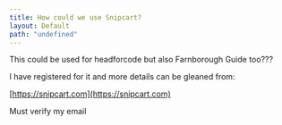 ```yaml
---
title: How could we use Snipcart?
layout: Default
path: "undefined"
---
```


This could be used for headforcode but also Farnborough Guide too???

I have registered for it and more details can be gleaned from:

[https://snipcart.com](https://snipcart.com)

Must verify my email